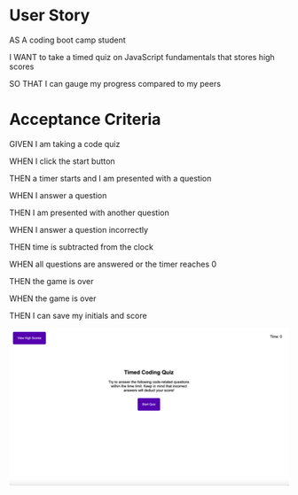 # User Story

AS A coding boot camp student

I WANT to take a timed quiz on JavaScript fundamentals that stores high scores

SO THAT I can gauge my progress compared to my peers


# Acceptance Criteria

GIVEN I am taking a code quiz

WHEN I click the start button

THEN a timer starts and I am presented with a question

WHEN I answer a question

THEN I am presented with another question

WHEN I answer a question incorrectly

THEN time is subtracted from the clock

WHEN all questions are answered or the timer reaches 0

THEN the game is over

WHEN the game is over

THEN I can save my initials and score

![Alt text](assets/codequizapi.png)
